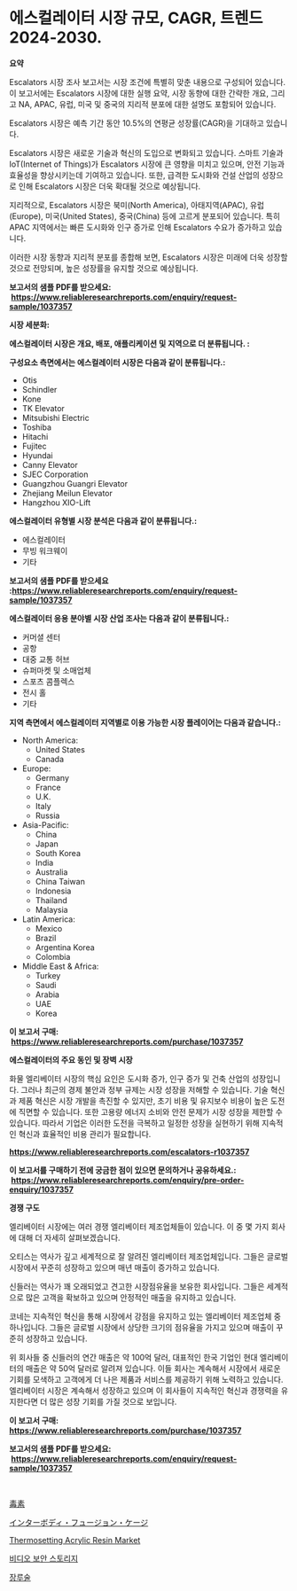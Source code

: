 <p><h1>에스컬레이터 시장 규모, CAGR, 트렌드 2024-2030.</h1></p><p><strong>요약</strong></p>
<p><p>Escalators 시장 조사 보고서는 시장 조건에 특별히 맞춘 내용으로 구성되어 있습니다. 이 보고서에는 Escalators 시장에 대한 실행 요약, 시장 동향에 대한 간략한 개요, 그리고 NA, APAC, 유럽, 미국 및 중국의 지리적 분포에 대한 설명도 포함되어 있습니다.</p><p>Escalators 시장은 예측 기간 동안 10.5%의 연평균 성장률(CAGR)을 기대하고 있습니다.</p><p>Escalators 시장은 새로운 기술과 혁신의 도입으로 변화되고 있습니다. 스마트 기술과 IoT(Internet of Things)가 Escalators 시장에 큰 영향을 미치고 있으며, 안전 기능과 효율성을 향상시키는데 기여하고 있습니다. 또한, 급격한 도시화와 건설 산업의 성장으로 인해 Escalators 시장은 더욱 확대될 것으로 예상됩니다.</p><p>지리적으로, Escalators 시장은 북미(North America), 아태지역(APAC), 유럽(Europe), 미국(United States), 중국(China) 등에 고르게 분포되어 있습니다. 특히 APAC 지역에서는 빠른 도시화와 인구 증가로 인해 Escalators 수요가 증가하고 있습니다.</p><p>이러한 시장 동향과 지리적 분포를 종합해 보면, Escalators 시장은 미래에 더욱 성장할 것으로 전망되며, 높은 성장률을 유지할 것으로 예상됩니다.</p></p>
<p><strong>보고서의 샘플 PDF를 받으세요: &nbsp;<a href="https://www.reliableresearchreports.com/enquiry/request-sample/1037357">https://www.reliableresearchreports.com/enquiry/request-sample/1037357</a></strong></p>
<p><strong>시장 세분화:</strong></p>
<p><strong> 에스컬레이터 시장은 개요, 배포, 애플리케이션 및 지역으로 더 분류됩니다. :</strong></p>
<p><strong>구성요소 측면에서는 에스컬레이터 시장은 다음과 같이 분류됩니다.:</strong></p>
<p><ul><li>Otis</li><li>Schindler</li><li>Kone</li><li>TK Elevator</li><li>Mitsubishi Electric</li><li>Toshiba</li><li>Hitachi</li><li>Fujitec</li><li>Hyundai</li><li>Canny Elevator</li><li>SJEC Corporation</li><li>Guangzhou Guangri Elevator</li><li>Zhejiang Meilun Elevator</li><li>Hangzhou XIO-Lift</li></ul></p>
<p><strong> 에스컬레이터 유형별 시장 분석은 다음과 같이 분류됩니다.:</strong></p>
<p><ul><li>에스컬레이터</li><li>무빙 워크웨이</li><li>기타</li></ul></p>
<p><strong>보고서의 샘플 PDF를 받으세요 :<a href="https://www.reliableresearchreports.com/enquiry/request-sample/1037357">https://www.reliableresearchreports.com/enquiry/request-sample/1037357</a></strong></p>
<p><strong> 에스컬레이터 응용 분야별 시장 산업 조사는 다음과 같이 분류됩니다.:</strong></p>
<p><ul><li>커머셜 센터</li><li>공항</li><li>대중 교통 허브</li><li>슈퍼마켓 및 소매업체</li><li>스포츠 콤플렉스</li><li>전시 홀</li><li>기타</li></ul></p>
<p><strong>지역 측면에서 에스컬레이터 지역별로 이용 가능한 시장 플레이어는 다음과 같습니다.:</strong></p>
<p><ul>
    <li>
        North America:
        <ul>
            <li>United States</li>
            <li>Canada</li>
        </ul>
    </li>
    <li>
        Europe:
        <ul>
            <li>Germany</li>
            <li>France</li>
            <li>U.K.</li>
            <li>Italy</li>
            <li>Russia</li>
        </ul>
    </li>
    <li>
        Asia-Pacific:
        <ul>
            <li>China</li>
            <li>Japan</li>
            <li>South Korea</li>
            <li>India</li>
            <li>Australia</li>
            <li>China Taiwan</li>
            <li>Indonesia</li>
            <li>Thailand</li>
            <li>Malaysia</li>
        </ul>
    </li>
    <li>
        Latin America:
        <ul>
            <li>Mexico</li>
            <li>Brazil</li>
            <li>Argentina Korea</li>
            <li>Colombia</li>
        </ul>
    </li>
    <li>
        Middle East & Africa:
        <ul>
            <li>Turkey</li>
            <li>Saudi</li>
            <li>Arabia</li>
            <li>UAE</li>
            <li>Korea</li>
        </ul>
    </li>
    </ul></p>
<p><strong>이 보고서 구매: &nbsp;<a href="https://www.reliableresearchreports.com/purchase/1037357">https://www.reliableresearchreports.com/purchase/1037357</a></strong></p>
<p><strong>에스컬레이터의 주요 동인 및 장벽 시장</strong></p>
<p><p>화물 엘리베이터 시장의 핵심 요인은 도시화 증가, 인구 증가 및 건축 산업의 성장입니다. 그러나 최근의 경제 불안과 정부 규제는 시장 성장을 저해할 수 있습니다. 기술 혁신과 제품 혁신은 시장 개발을 촉진할 수 있지만, 초기 비용 및 유지보수 비용이 높은 도전에 직면할 수 있습니다. 또한 고용량 에너지 소비와 안전 문제가 시장 성장을 제한할 수 있습니다. 따라서 기업은 이러한 도전을 극복하고 일정한 성장을 실현하기 위해 지속적인 혁신과 효율적인 비용 관리가 필요합니다.</p></p>
<p><strong><a href="https://www.reliableresearchreports.com/escalators-r1037357">https://www.reliableresearchreports.com/escalators-r1037357</a></strong></p>
<p><strong>이 보고서를 구매하기 전에 궁금한 점이 있으면 문의하거나 공유하세요.: &nbsp;<a href="https://www.reliableresearchreports.com/enquiry/pre-order-enquiry/1037357">https://www.reliableresearchreports.com/enquiry/pre-order-enquiry/1037357</a></strong></p>
<p><strong>경쟁 구도</strong></p>
<p><p>엘리베이터 시장에는 여러 경쟁 엘리베이터 제조업체들이 있습니다. 이 중 몇 가지 회사에 대해 더 자세히 살펴보겠습니다.</p><p>오티스는 역사가 깊고 세계적으로 잘 알려진 엘리베이터 제조업체입니다. 그들은 글로벌 시장에서 꾸준히 성장하고 있으며 매년 매출이 증가하고 있습니다. </p><p>신들러는 역사가 꽤 오래되었고 견고한 시장점유율을 보유한 회사입니다. 그들은 세계적으로 많은 고객을 확보하고 있으며 안정적인 매출을 유지하고 있습니다.</p><p>코네는 지속적인 혁신을 통해 시장에서 강점을 유지하고 있는 엘리베이터 제조업체 중 하나입니다. 그들은 글로벌 시장에서 상당한 크기의 점유율을 가지고 있으며 매출이 꾸준히 성장하고 있습니다.</p><p>위 회사들 중 신들러의 연간 매출은 약 100억 달러, 대표적인 한국 기업인 현대 엘리베이터의 매출은 약 50억 달러로 알려져 있습니다. 이들 회사는 계속해서 시장에서 새로운 기회를 모색하고 고객에게 더 나은 제품과 서비스를 제공하기 위해 노력하고 있습니다. 엘리베이터 시장은 계속해서 성장하고 있으며 이 회사들이 지속적인 혁신과 경쟁력을 유지한다면 더 많은 성장 기회를 가질 것으로 보입니다.</p></p>
<p><strong>이 보고서 구매: &nbsp; <a href="https://www.reliableresearchreports.com/purchase/1037357">https://www.reliableresearchreports.com/purchase/1037357</a></strong></p>
<p><strong>보고서의 샘플 PDF를 받으세요: &nbsp;<a href="https://www.reliableresearchreports.com/enquiry/request-sample/1037357">https://www.reliableresearchreports.com/enquiry/request-sample/1037357</a></strong><strong></strong></p>
<p>&nbsp;</p>
<p><p><a href="https://github.com/dzy793153605/Market-Research-Report-List-1/blob/main/129451727343.md">毒素</a></p><p><a href="https://github.com/oafhukehf4709715/Market-Research-Report-List-1/blob/main/860906927333.md">インターボディ・フュージョン・ケージ</a></p><p><a href="https://issuu.com/reportprime-2/docs/thermosetting-acrylic-resin-market-size-2030.pptx">Thermosetting Acrylic Resin Market</a></p><p><a href="https://medium.com/@adonispellea2022/%EB%B9%84%EB%94%94%EC%98%A4-%EA%B0%90%EC%8B%9C-%EC%A0%80%EC%9E%A5-%EC%8B%9C%EC%9E%A5-%EB%B3%B4%EA%B3%A0%EC%84%9C%EB%8A%94-%EC%9D%B4-%EC%8B%9C%EC%9E%A5%EC%9D%98-%EC%B5%9C%EC%8B%A0-%ED%8A%B8%EB%A0%8C%EB%93%9C-%EB%B0%8F-%EC%84%B1%EC%9E%A5-%EA%B8%B0%ED%9A%8C%EB%A5%BC-%EB%B3%B4%EC%97%AC%EC%A4%8D%EB%8B%88%EB%8B%A4-fc1a98a713e9">비디오 보안 스토리지</a></p><p><a href="https://medium.com/@mayekuhic00/2024%EB%85%84%EB%B6%80%ED%84%B0-2031%EB%85%84%EA%B9%8C%EC%A7%80%EC%9D%98-ostomy-%EC%8B%9C%EC%9E%A5-%EB%B6%84%EC%84%9D-%EB%B0%8F-%ED%81%AC%EA%B8%B0-%EC%98%88%EC%B8%A1-47fe03e515e4">장루술</a></p></p>